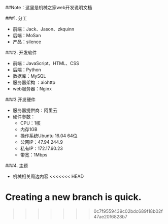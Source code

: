##Note：这里是机械之家web开发说明文档

###1. 分工
 - 前端：Jack、Jason、zkquinn
 - 后端：MoSan
 - 产品：silence

###2. 开发软件
 - 前端：JavaScript、HTML、CSS
 - 后端：Python
 - 数据库：MySQL
 - 服务器架构 ：aiohttp
 - web服务器：Nginx
 
###3.开发硬件
- 服务器提供商：阿里云
- 硬件参数：
  - CPU：1核
  - 内存1GB
  - 操作系统Ubuntu 16.04 64位
  - 公网IP：47.94.244.9
  - 私有IP：172.17.60.23
  - 带宽：1Mbps

###4. 主题
 - 机械相关周边内容
<<<<<<< HEAD

 Creating a new branch is quick.
=======
>>>>>>> 0c7f9559439c02bdc689f18b02f47ae20f6828b7
